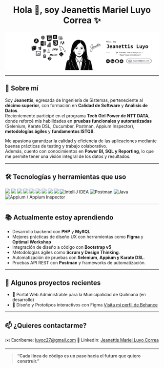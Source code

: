 <h1 align="center">Hola 👋, soy Jeanettis Mariel Luyo Correa ✨</h1>

<p align="center">
  <img src="https://github.com/MarielLC/MarielLC/blob/main/BANNER%20LINKEDIN.png" alt="Banner" />
</p>

---

## 🚀 Sobre mí

Soy **Jeanettis**, egresada de Ingeniería de Sistemas, perteneciente al **décimo superior**, con formación en **Calidad de Software** y **Análisis de Datos**.  
Recientemente participé en el programa **Tech Girl Power de NTT DATA**, donde reforcé mis habilidades en **pruebas funcionales y automatizadas** (Selenium, Karate DSL, Cucumber, Postman, Appium Inspector), **metodologías ágiles** y **fundamentos ISTQB**.

Me apasiona garantizar la calidad y eficiencia de las aplicaciones mediante buenas prácticas de testing y trabajo colaborativo.  
Además, cuento con conocimientos en **Power BI, SQL y Reporting**, lo que me permite tener una visión integral de los datos y resultados.

---

## 🛠 Tecnologías y herramientas que uso

<p align="left">
  <img src="https://cdn.jsdelivr.net/gh/devicons/devicon/icons/html5/html5-original.svg" width="40" />
  <img src="https://cdn.jsdelivr.net/gh/devicons/devicon/icons/css3/css3-original.svg" width="40" />
  <img src="https://cdn.jsdelivr.net/gh/devicons/devicon/icons/javascript/javascript-original.svg" width="40" />
  <img src="https://cdn.jsdelivr.net/gh/devicons/devicon/icons/php/php-original.svg" width="40" />
  <img src="https://cdn.jsdelivr.net/gh/devicons/devicon/icons/mysql/mysql-original.svg" width="40" />
  <img src="https://cdn.jsdelivr.net/gh/devicons/devicon/icons/bootstrap/bootstrap-original.svg" width="40" />
  <img src="https://cdn.jsdelivr.net/gh/devicons/devicon/icons/git/git-original.svg" width="40" />
  <img src="https://cdn.jsdelivr.net/gh/devicons/devicon/icons/figma/figma-original.svg" width="40" />
  <img src="https://cdn.jsdelivr.net/gh/devicons/devicon/icons/vscode/vscode-original.svg" width="40" />
  <img src="https://cdn.jsdelivr.net/gh/devicons/devicon/icons/intellij/intellij-original.svg" width="40" title="IntelliJ IDEA" />
  <img src="https://www.vectorlogo.zone/logos/getpostman/getpostman-icon.svg" width="40" title="Postman" />
  <img src="https://cdn.jsdelivr.net/gh/devicons/devicon/icons/java/java-original.svg" width="40" title="Java" />
  <img src="https://avatars.githubusercontent.com/u/3221291?s=200&v=4" width="40" title="Appium / Appium Inspector" />
</p>

---

## 📚 Actualmente estoy aprendiendo

- Desarrollo backend con **PHP** y **MySQL**
- Mejores prácticas de diseño UX con herramientas como **Figma** y **Optimal Workshop**
- Integración de diseño a código con **Bootstrap v5**
- Metodologías ágiles como **Scrum y Design Thinking**.
- Automatización de pruebas con **Selenium**, **Appium y Karate DSL**.
- Pruebas API REST con **Postman** y frameworks de automatización.
---

## 📂 Algunos proyectos recientes

- 🔗 Portal Web Administrable para la Municipalidad de Quilmaná (en desarrollo)
- 🧪 Diseño y Prototipos interactivos con Figma <a href="https://www.behance.net/marielluyo">Visita mi perfil de Behance</a>
---

## 📫 ¿Quieres contactarme?

✉️ Escríbeme: luyoc27@gmail.com
🔗 LinkedIn: <a href="https://www.linkedin.com/in/jeanettis-luyo/?originalSubdomain=pe">Jeanettis Mariel Luyo Correa</a>

---

> **“Cada línea de código es un paso hacia el futuro que quiero construir.”**

